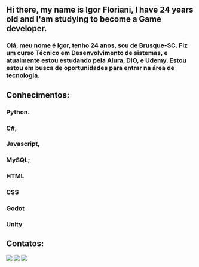 ## Hi there, my name is Igor Floriani, I have 24 years old and I'am studying to become a Game developer.

###   Olá, meu nome é Igor,  tenho 24 anos, sou de Brusque-SC. Fiz um curso Técnico em Desenvolvimento de sistemas, e atualmente estou estudando pela Alura, DIO, e Udemy. Estou estou em busca de oportunidades para entrar na área de tecnologia.

## Conhecimentos:
### Python.
### C#,
### Javascript,
### MySQL;
### HTML
### CSS
### Godot
### Unity

## Contatos:

<div>
<a href="https://www.instagram.com/florianiigor/" target="_blank"><img loading="lazy" src="https://img.shields.io/badge/-Instagram-%23E4405F?style=for-the-badge&logo=instagram&logoColor=white" target="_blank"></a>
<a href = "florianiigor@gmail.com"><img loading="lazy" src="https://img.shields.io/badge/Gmail-D14836?style=for-the-badge&logo=gmail&logoColor=white" target="_blank"></a>
<a href="https://www.linkedin.com/in/florianiigor/" target="_blank"><img loading="lazy" src="https://img.shields.io/badge/-LinkedIn-%230077B5?style=for-the-badge&logo=linkedin&logoColor=white" target="_blank"></a>   
</div>
